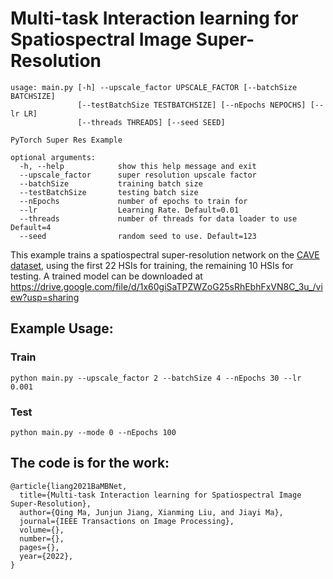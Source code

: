 # Multi-task Interaction learning for Spatiospectral Image Super-Resolution


```
usage: main.py [-h] --upscale_factor UPSCALE_FACTOR [--batchSize BATCHSIZE]
               [--testBatchSize TESTBATCHSIZE] [--nEpochs NEPOCHS] [--lr LR]
               [--threads THREADS] [--seed SEED]

PyTorch Super Res Example

optional arguments:
  -h, --help            show this help message and exit
  --upscale_factor      super resolution upscale factor
  --batchSize           training batch size
  --testBatchSize       testing batch size
  --nEpochs             number of epochs to train for
  --lr                  Learning Rate. Default=0.01
  --threads             number of threads for data loader to use Default=4
  --seed                random seed to use. Default=123
```
This example trains a spatiospectral super-resolution network on the [CAVE dataset](https://www.cs.columbia.edu/CAVE/databases/), using the first 22 HSIs for training, the remaining 10 HSIs for testing. A trained model can be downloaded at https://drive.google.com/file/d/1x60giSaTPZWZoG25sRhEbhFxVN8C_3u_/view?usp=sharing
## Example Usage:

### Train

`python main.py --upscale_factor 2 --batchSize 4 --nEpochs 30 --lr 0.001`

### Test
`python main.py --mode 0 --nEpochs 100`


## The code is for the work:

```
@article{liang2021BaMBNet,
  title={Multi-task Interaction learning for Spatiospectral Image Super-Resolution},
  author={Qing Ma, Junjun Jiang, Xianming Liu, and Jiayi Ma},
  journal={IEEE Transactions on Image Processing},
  volume={},
  number={},
  pages={},
  year={2022},
}
```

